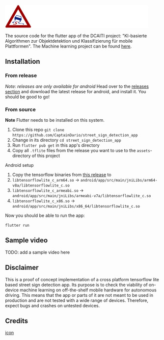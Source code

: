 <img class="center" src="assets/icon/icon.png" height=75><img class="center" src="assets/icon/dcaiti.png" height=75>

The source code for the flutter app of the DCAITI project: "KI-basierte Algorithmen zur Objektdetektion und Klassifizierung für mobile Plattformen".
The Machine learning project can be found [here](https://github.com/CaptainDario/street_sign_detection_ml).

## Installation

### From release

*Note: releases are only available for android*
Head over to the [releases section](https://github.com/CaptainDario/street_sign_detection_app/releases/latest) and download the latest release for android, and install it.
You should be good to go!

### From source

**Note** Flutter needs to be installed on this system.

1. Clone this repo `git clone https://github.com/CaptainDario/street_sign_detection_app`
2. Change in its directory `cd street_sign_detection_app`
3. Run `flutter pub get` in this app's directory
4. Copy all `.tflite` files from the release you want to use to the `assets`-directory of this project

Android setup
1. Copy the tensorflow binaries from [this release]() to 
  1. `libtensorflowlite_c_arm64.so` -> `android/app/src/main/jniLibs/arm64-v8a/libtensorflowlite_c.so`
  2. `libtensorflowlite_c_armeabi.so` -> `android/app/src/main/jniLibs/armeabi-v7a/libtensorflowlite_c.so`
  3. `libtensorflowlite_c_x86.so` -> `android/app/src/main/jniLibs/x86_64/libtensorflowlite_c.so`

Now you should be able to run the app:

`flutter run`

## Sample video

TODO: add a sample video here

## Disclaimer

This is a proof of concept implementation of a cross platform tensorflow lite based street sign detection app.
Its purpose is to check the viability of on-device machine learning on off-the-shelf mobile hardware for autonomous driving. This means that the app or parts of it are not meant to be used in production and are not tested with a wide range of devices. Therefore, expect bugs and crashes on untested devices.

## Credits

[icon](https://de.m.wikipedia.org/wiki/Bildtafel_der_Verkehrszeichen_in_der_Bundesrepublik_Deutschland_seit_2017#/media/Datei%3AZeichen_114_-_Schleuder-_oder_Rutschgefahr%2C_StVO_2013.svg)
